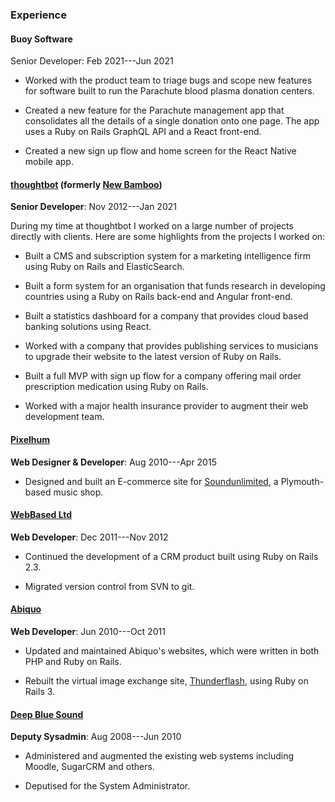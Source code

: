 ### Experience

#### Buoy Software

Senior Developer: Feb 2021---Jun 2021

* Worked with the product team to triage bugs and scope new features for
  software built to run the Parachute blood plasma donation centers.

* Created a new feature for the Parachute management app that consolidates all
  the details of a single donation onto one page. The app uses a Ruby on Rails
  GraphQL API and a React front-end.

* Created a new sign up flow and home screen for the React Native mobile app.

#### [thoughtbot](https://thoughtbot.com) (formerly [New Bamboo](http://www.new-bamboo.co.uk))

**Senior Developer**: Nov 2012---Jan 2021

During my time at thoughtbot I worked on a large number of projects directly
with clients. Here are some highlights from the projects I worked on:

* Built a CMS and subscription system for a marketing intelligence firm using
  Ruby on Rails and ElasticSearch.

* Built a form system for an organisation that funds research in developing
  countries using a Ruby on Rails back-end and Angular front-end.

* Built a statistics dashboard for a company that provides cloud based banking
  solutions using React.

* Worked with a company that provides publishing services to musicians to
  upgrade their website to the latest version of Ruby on Rails.

* Built a full MVP with sign up flow for a company offering mail order
  prescription medication using Ruby on Rails.

* Worked with a major health insurance provider to augment their web development
  team.

#### [Pixelhum](http://pixelhum.com)

**Web Designer & Developer**: Aug 2010---Apr 2015

* Designed and built an E-commerce site for
  [Soundunlimited](https://web.archive.org/web/20130310015425/http://www.soundunlimited.co.uk/),
  a Plymouth-based music shop.

#### [WebBased Ltd](http://www.webbased.co.uk/webbased)

**Web Developer**: Dec 2011---Nov 2012

* Continued the development of a CRM product built using Ruby on Rails 2.3.

* Migrated version control from SVN to git.

#### [Abiquo](http://web.archive.org/web/20111005142120/http://www.abiquo.com/)

**Web Developer**: Jun 2010---Oct 2011

* Updated and maintained Abiquo's websites, which were written in both PHP and
  Ruby on Rails.

* Rebuilt the virtual image exchange site,
  [Thunderflash](http://web.archive.org/web/20110829022630/http://thunderflash.com/),
  using Ruby on Rails 3.

#### [Deep Blue Sound](http://dbsmusic.co.uk)

**Deputy Sysadmin**: Aug 2008---Jun 2010

* Administered and augmented the existing web systems including Moodle, SugarCRM
  and others.

* Deputised for the System Administrator.
